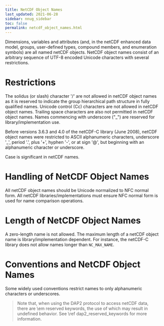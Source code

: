 ```yaml
---
title: NetCDF Object Names
last_updated: 2021-06-28
sidebar: nnug_sidebar
toc: false
permalink: netcdf_object_names.html
---
```


Dimensions, variables and attributes (and, in the netCDF enhanced data model, groups, user-defined types, compound members, and enumeration symbols) are all named netCDF objects.
NetCDF object names consist of an arbitrary sequence of UTF-8 encoded Unicode characters with several restrictions.

# Restrictions
The solidus (or slash) character '/' are not allowed in netCDF object names as it is reserved to indicate the group hierarchical path structure in fully qualified names.
Unicode control (Cc) characters are not allowed in netCDF object names.
Trailing space characters are also not permitted in netCDF object names.
Names commencing with underscore ("_") are reserved for library/implementation use.

Before versions 3.6.3 and 4.0 of the netCDF-C library (June 2008), netCDF object names were restricted to ASCII alphanumeric characters, underscore '_', period '.', plus '+', hyphen '-', or at sign '@', but beginning with an alphanumeric character or underscore.

Case is significant in netCDF names.

# Handling of NetCDF Object Names
All netCDF object names should be Unicode normalized to NFC normal form.
All netCDF libraries/implementations must ensure NFC normal form is used for name comparison operations.

# Length of NetCDF Object Names

[//]: # (TODO: Separate out the netCDF-C specific material.)
A zero-length name is not allowed.
The maximum length of a netCDF object name is library/implementation dependent.
For instance, the netCDF-C library does not allow names longer than `NC_MAX_NAME`.

# Conventions and NetCDF Object Names

Some widely used conventions restrict names to only alphanumeric characters or underscores.
> Note that, when using the DAP2 protocol to access netCDF data, there are \em reserved keywords, the use of which may result in undefined behavior.  See \ref dap2_reserved_keywords for more information.
